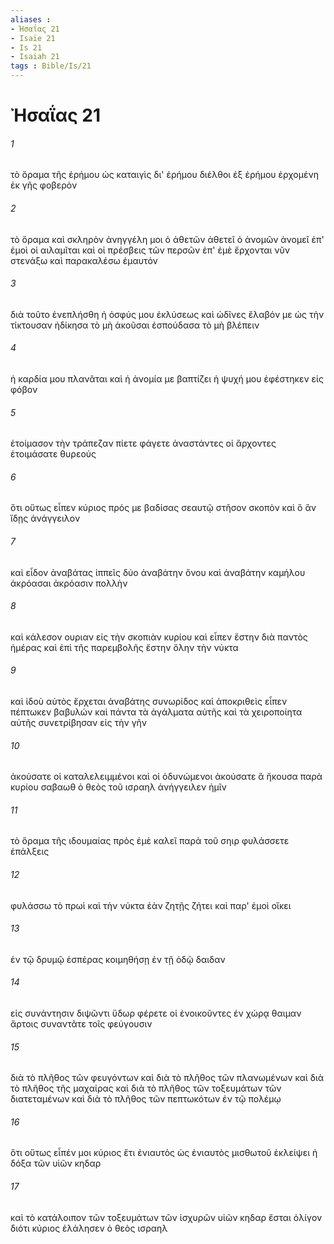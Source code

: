 ```yaml
---
aliases : 
- Ἠσαΐας 21
- Isaïe 21
- Is 21
- Isaiah 21
tags : Bible/Is/21
---
```


# Ἠσαΐας 21

###### 1
τὸ ὅραμα τῆς ἐρήμου ὡς καταιγὶς δι' ἐρήμου διέλθοι ἐξ ἐρήμου ἐρχομένη ἐκ γῆς φοβερὸν
###### 2
τὸ ὅραμα καὶ σκληρὸν ἀνηγγέλη μοι ὁ ἀθετῶν ἀθετεῖ ὁ ἀνομῶν ἀνομεῖ ἐπ' ἐμοὶ οἱ αιλαμῖται καὶ οἱ πρέσβεις τῶν περσῶν ἐπ' ἐμὲ ἔρχονται νῦν στενάξω καὶ παρακαλέσω ἐμαυτόν
###### 3
διὰ τοῦτο ἐνεπλήσθη ἡ ὀσφύς μου ἐκλύσεως καὶ ὠδῖνες ἔλαβόν με ὡς τὴν τίκτουσαν ἠδίκησα τὸ μὴ ἀκοῦσαι ἐσπούδασα τὸ μὴ βλέπειν
###### 4
ἡ καρδία μου πλανᾶται καὶ ἡ ἀνομία με βαπτίζει ἡ ψυχή μου ἐφέστηκεν εἰς φόβον
###### 5
ἑτοίμασον τὴν τράπεζαν πίετε φάγετε ἀναστάντες οἱ ἄρχοντες ἑτοιμάσατε θυρεούς
###### 6
ὅτι οὕτως εἶπεν κύριος πρός με βαδίσας σεαυτῷ στῆσον σκοπὸν καὶ ὃ ἂν ἴδῃς ἀνάγγειλον
###### 7
καὶ εἶδον ἀναβάτας ἱππεῖς δύο ἀναβάτην ὄνου καὶ ἀναβάτην καμήλου ἀκρόασαι ἀκρόασιν πολλὴν
###### 8
καὶ κάλεσον ουριαν εἰς τὴν σκοπιὰν κυρίου καὶ εἶπεν ἔστην διὰ παντὸς ἡμέρας καὶ ἐπὶ τῆς παρεμβολῆς ἔστην ὅλην τὴν νύκτα
###### 9
καὶ ἰδοὺ αὐτὸς ἔρχεται ἀναβάτης συνωρίδος καὶ ἀποκριθεὶς εἶπεν πέπτωκεν βαβυλών καὶ πάντα τὰ ἀγάλματα αὐτῆς καὶ τὰ χειροποίητα αὐτῆς συνετρίβησαν εἰς τὴν γῆν
###### 10
ἀκούσατε οἱ καταλελειμμένοι καὶ οἱ ὀδυνώμενοι ἀκούσατε ἃ ἤκουσα παρὰ κυρίου σαβαωθ ὁ θεὸς τοῦ ισραηλ ἀνήγγειλεν ἡμῖν
###### 11
τὸ ὅραμα τῆς ιδουμαίας πρὸς ἐμὲ καλεῖ παρὰ τοῦ σηιρ φυλάσσετε ἐπάλξεις
###### 12
φυλάσσω τὸ πρωὶ καὶ τὴν νύκτα ἐὰν ζητῇς ζήτει καὶ παρ' ἐμοὶ οἴκει
###### 13
ἐν τῷ δρυμῷ ἑσπέρας κοιμηθήσῃ ἐν τῇ ὁδῷ δαιδαν
###### 14
εἰς συνάντησιν διψῶντι ὕδωρ φέρετε οἱ ἐνοικοῦντες ἐν χώρᾳ θαιμαν ἄρτοις συναντᾶτε τοῖς φεύγουσιν
###### 15
διὰ τὸ πλῆθος τῶν φευγόντων καὶ διὰ τὸ πλῆθος τῶν πλανωμένων καὶ διὰ τὸ πλῆθος τῆς μαχαίρας καὶ διὰ τὸ πλῆθος τῶν τοξευμάτων τῶν διατεταμένων καὶ διὰ τὸ πλῆθος τῶν πεπτωκότων ἐν τῷ πολέμῳ
###### 16
ὅτι οὕτως εἶπέν μοι κύριος ἔτι ἐνιαυτὸς ὡς ἐνιαυτὸς μισθωτοῦ ἐκλείψει ἡ δόξα τῶν υἱῶν κηδαρ
###### 17
καὶ τὸ κατάλοιπον τῶν τοξευμάτων τῶν ἰσχυρῶν υἱῶν κηδαρ ἔσται ὀλίγον διότι κύριος ἐλάλησεν ὁ θεὸς ισραηλ
